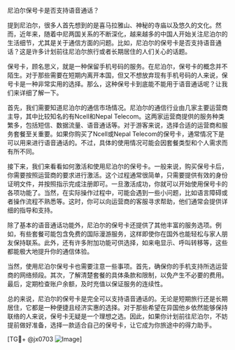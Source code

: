 尼泊尔保号卡是否支持语音通话？

提到尼泊尔，很多人首先想到的是喜马拉雅山、神秘的寺庙以及悠久的文化。然而，近年来，随着中尼两国关系的不断深化，越来越多的中国人开始关注尼泊尔的生活细节，尤其是关于通信方面的问题。比如，尼泊尔的保号卡是否支持语音通话？这是许多计划前往尼泊尔旅行或者长期居住的人们关心的话题。

保号卡，顾名思义，就是一种保留手机号码的服务。在尼泊尔，保号卡的概念并不陌生。对于那些需要在短期内离开本国，但又不想放弃现有手机号码的人来说，保号卡是一种非常实用的选择。那么，这种保号卡到底能不能用于语音通话呢？让我们来详细了解一下。

首先，我们需要知道尼泊尔的通信市场情况。尼泊尔的通信行业由几家主要运营商主导，其中比较知名的有Ncell和Nepal Telecom。这两家运营商提供的服务种类繁多，包括短信、数据流量、语音通话等。对于游客来说，选择合适的运营商和服务套餐至关重要。如果你购买了Ncell或Nepal Telecom的保号卡，通常情况下是可以用来进行语音通话的。不过，具体的使用情况可能会因套餐类型和个人需求而有所不同。

接下来，我们来看看如何激活和使用尼泊尔的保号卡。一般来说，购买保号卡后，你需要按照运营商的要求进行激活。这个过程通常很简单，只需要提供有效的身份证明文件，并按照指示完成注册即可。一旦激活成功，你就可以开始使用保号卡的各项功能了。当然，在实际操作过程中，可能会遇到一些小问题，比如语言障碍或者操作流程不熟悉等。这时，你可以向运营商的客服寻求帮助，他们通常会提供详细的指导和支持。

除了基本的语音通话功能外，尼泊尔的保号卡还提供了其他丰富的服务选项。例如，有些套餐可能包含免费的国际漫游服务，这样即使你在国外也能轻松与家人朋友保持联系。此外，还有许多附加功能可供选择，如来电显示、呼叫转移等，这些都能极大地提升你的通信体验。

当然，使用尼泊尔保号卡也需要注意一些事项。首先，确保你的手机支持所选运营商的网络频段。其次，了解清楚套餐的具体条款和限制，以免产生不必要的费用。最后，定期检查账户余额，及时充值以保证服务的连续性。

总的来说，尼泊尔的保号卡是完全可以支持语音通话的。无论是短期旅行还是长期居住，它都是一种便捷且经济实惠的选择。对于那些希望在异国他乡依然能够保持联络的人来说，保号卡无疑是一个理想之选。因此，如果你计划前往尼泊尔，不妨提前做好准备，选择一款适合自己的保号卡，让它成为你旅途中的得力助手。

[TG💪+ @jx0703 ![Image](https://github.com/user-attachments/assets/dbca1d08-cadb-493c-b0ec-ad6f7a83f270)]